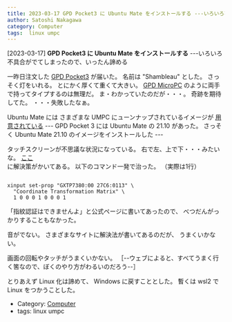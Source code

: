 ```yaml
---
title: 2023-03-17 GPD Pocket3 に Ubuntu Mate をインストールする ---いろいろ不具合がでてしまったので、いったん諦める
author: Satoshi Nakagawa
category: Computer
tags:  linux umpc
---
```


[2023-03-17] **GPD Pocket3 に Ubuntu Mate をインストールする**  ---いろいろ不具合がでてしまったので、いったん諦める

 一昨日注文した
[GPD Pocket3](https://gpd-direct.jp/products/gpd-pocket-3) が届いた。
名前は "Shambleau" とした。
さっそく灯をいれる。
とにかく厚くて重くて大きい。
[GPD MicroPC](https://gpd-direct.jp/pages/gpd-micropc) のように両手で持ってタイプするのは無理だ。
ま・わかっていたのだが・・・。
奇跡を期待してた。
・・・失敗したなぁ。

 Ubuntu Mate には
さまざまな UMPC にューンナップされているイメージが
[用意されている](https://ubuntu-mate.org/umpcs/) ---
GPD Pocket 3 には Ubuntu Mate の 21.10 があった。
さっそく Ubuntu Mate 21.10 のイメージをインストールした ---

 タッチスクリーンが不思議な状況になっている。
右で左、上で下・・・みたいな。
[ここ](https://ubuntu-mate.community/t/gpd-pocket-3-touchscreen-inputs-not-calibrated/25234?utm_source=pocket_saves)に解決策がかいてある。
以下のコマンド一発で治った。
（実際は1行）

```

xinput set-prop "GXTP7380:00 27C6:0113" \
  "Coordinate Transformation Matrix" \
  1 0 0 0 1 0 0 0 1

```

  「指紋認証はできませんよ」と公式ページに書いてあったので、
べつだんがっかりすることもなかった。

 音がでない。
さまざまなサイトに解決法が書いてあるのだが、
うまくいかない。

 画面の回転やタッチがうまくいかない。
［--ウェブによると、すべてうまく行く筈なので、ぼくのやり方がわるいのだろう--］

 とりあえず Linux 化は諦めて、
Windows に戻すこととした。
暫くは wsl2 で Linux をつかうことした。

- Category: [Computer](https://merapano.github.io/categories.html#Computer)
- tags:  linux umpc
